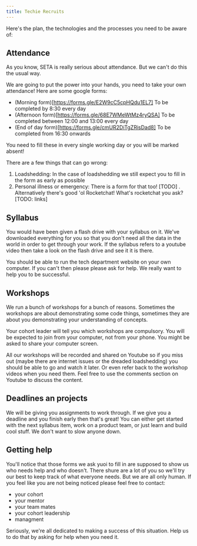 ```yaml
---
title: Techie Recruits
---
```


Here's the plan, the technologies and the processes you need to be aware of:

## Attendance

As you know, SETA is really serious about attendance. But we can't do this the usual way.

We are going to put the power into your hands, you need to take your own attendance! Here are some google forms:

- (Morning form)[https://forms.gle/E2W9cC5cpHQdu1EL7] To be completed by 8:30 every day
- (Afternoon form)[https://forms.gle/68E7WMeWtMz4ryQSA] To be completed between 12:00 and 13:00 every day
- (End of day form)[https://forms.gle/cmUR2DiTgZRisDad8] To be completed from 16:30 onwards

You need to fill these in every single working day or you will be marked absent!

There are a few things that can go wrong:

1. Loadshedding: In the case of loadshedding we still expect you to fill in the form as early as possible
2. Personal illness or emergency: There is a form for that too! [TODO] . Alternatively there's good 'ol Rocketchat! What's rocketchat you ask? [TODO: links]

## Syllabus

You would have been given a flash drive with your syllabus on it. We've downloaded everything for you so that you don't need all the data in the world in order to get through your work. If the syllabus refers to a youtube video then take a look on the flash drive and see it it is there.

You should be able to run the tech department website on your own computer. If you can't then please please ask for help. We really want to help you to be successful.

## Workshops

We run a bunch of workshops for a bunch of reasons. Sometimes the workshops are about demonstrating some code things, sometimes they are about you demonstrating your understanding of concepts.

Your cohort leader will tell you which workshops are compulsory. You will be expected to join from your computer, not from your phone. You might be asked to share your computer screen.

All our workshops will be recorded and shared on Youtube so if you miss out (maybe there are internet issues or the dreaded loadshedding) you should be able to go and watch it later. Or even refer back to the workshop videos when you need them. Feel free to use the comments section on Youtube to discuss the content.

## Deadlines an projects

We will be giving you assignments to work through. If we give you a deadline and you finish early then that's great! You can either get started with the next syllabus item, work on a product team, or just learn and build cool stuff. We don't want to slow anyone down.

## Getting help

You'll notice that those forms we ask yuoi to fill in are supposed to show us who needs help and who doesn't. There shure are a lot of you so we'll try our best to keep track of what everyone needs. But we are all only human. If you feel like you are not being noticed please feel free to contact:

- your cohort
- your mentor
- your team mates
- your cohort leadership
- managment

Seriously, we're all dedicated to making a success of this situation. Help us to do that by asking for help when you need it.
